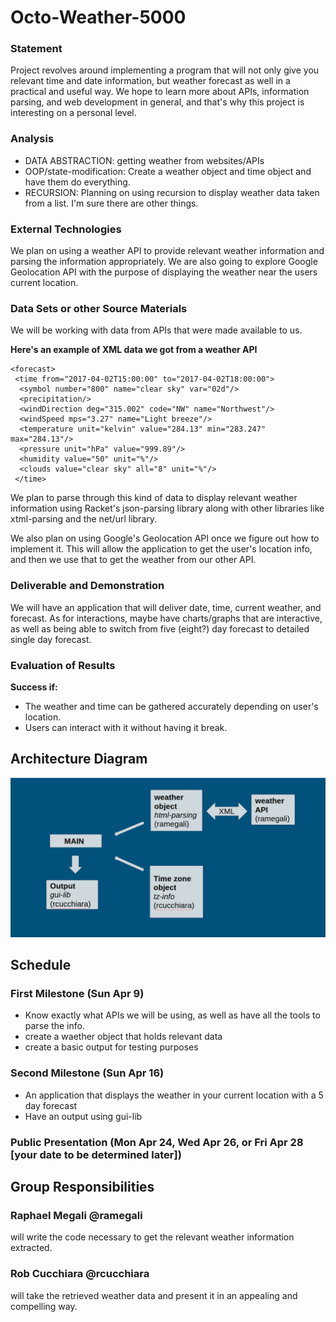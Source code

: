 # Octo-Weather-5000

### Statement

Project revolves around implementing a program that will not only give you relevant time and date information, but weather forecast as well in a practical and useful way. We hope to learn more about APIs, information parsing, and web development in general, and that's why this project is interesting on a personal level.

### Analysis

- DATA ABSTRACTION: getting weather from websites/APIs 
- OOP/state-modification: Create a weather object and time object and have them do everything.
- RECURSION: Planning on using recursion to display weather data taken from a list. I'm sure there are other things.


### External Technologies
We plan on using a weather API to provide relevant weather information and parsing the information appropriately.
We are also going to explore Google Geolocation API with the purpose of displaying the weather near the users current location.

### Data Sets or other Source Materials
We will be working with data from APIs that were made available to us. 

**Here's an example of XML data we got from a weather API**

```
<forecast>
 <time from="2017-04-02T15:00:00" to="2017-04-02T18:00:00">
  <symbol number="800" name="clear sky" var="02d"/>
  <precipitation/>
  <windDirection deg="315.002" code="NW" name="Northwest"/>
  <windSpeed mps="3.27" name="Light breeze"/>
  <temperature unit="kelvin" value="284.13" min="283.247" max="284.13"/>
  <pressure unit="hPa" value="999.89"/>
  <humidity value="50" unit="%"/>
  <clouds value="clear sky" all="8" unit="%"/>
 </time>
```
We plan to parse through this kind of data to display relevant weather information using Racket's json-parsing library along with other libraries like xtml-parsing and the net/url library.

We also plan on using Google's Geolocation API once we figure out how to implement it. This will allow the application to get the user's location info, and then we use that to get the weather from our other API.


### Deliverable and Demonstration

We will have an application that will deliver date, time, current weather, and forecast. As for interactions, maybe have charts/graphs that are interactive, as well as being able to switch from five (eight?) day forecast to detailed single day forecast.

### Evaluation of Results
**Success if:**
- The weather and time can be gathered accurately depending on user's location.
- Users can interact with it without having it break.

## Architecture Diagram
![alt tag](https://github.com/oplS17projects/Octo-Weather-5000/blob/master/arch-diagram.png)


## Schedule

### First Milestone (Sun Apr 9)
- Know exactly what APIs we will be using, as well as have all the tools to parse the info.
- create a waether object that holds relevant data
- create a basic output for testing purposes

### Second Milestone (Sun Apr 16)
- An application that displays the weather in your current location with a 5 day forecast
- Have an output using gui-lib

### Public Presentation (Mon Apr 24, Wed Apr 26, or Fri Apr 28 [your date to be determined later])

## Group Responsibilities

### Raphael Megali @ramegali
will write the code necessary to get the relevant weather information extracted.

### Rob Cucchiara @rcucchiara
will take the retrieved weather data and present it in an appealing and compelling way.
